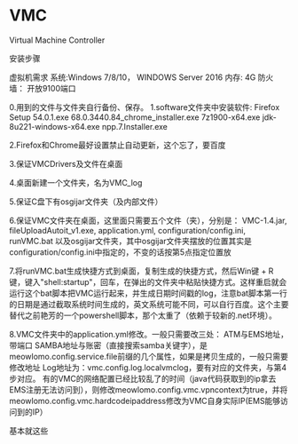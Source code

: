 # VMC
Virtual Machine Controller



安装步骤

虚拟机需求
系统:Windows 7/8/10， WINDOWS Server 2016
内存: 4G
防火墙： 开放9100端口

0.用到的文件与文件夹自行备份、保存。
1.software文件夹中安装软件:
Firefox Setup 54.0.1.exe
68.0.3440.84_chrome_installer.exe
7z1900-x64.exe
jdk-8u221-windows-x64.exe
npp.7.Installer.exe

2.Firefox和Chrome最好设置禁止自动更新，这个忘了，要百度

3.保证VMCDrivers及文件在桌面

4.桌面新建一个文件夹，名为VMC_log

5.保证C盘下有osgijar文件夹（及内部文件）

6.保证VMC文件夹在桌面，这里面只需要五个文件（夹），分别是：
VMC-1.4.jar, fileUploadAutoit_v1.exe, application.yml, configuration/config.ini, runVMC.bat
以及osgijar文件夹，其中osgijar文件夹摆放的位置其实是configuration/config.ini中指定的，不变的话按第5点指定位置放

7.将runVMC.bat生成快捷方式到桌面，复制生成的快捷方式，然后Win键 + R键，键入"shell:startup"，回车，在弹出的文件夹中粘贴快捷方式。这样重启就会运行这个bat脚本把VMC运行起来，并生成日期时间戳的log，注意bat脚本第一行的日期是通过截取系统时间生成的，英文系统可能不同，可以自行百度。这个主要替代之前艳芳的一个powershell脚本，那个太重了（依赖于较新的.net环境）。

8.VMC文件夹中的application.yml修改。一般只需要改三处：
ATM与EMS地址，带端口
SAMBA地址与账密（直接搜索samba关键字），是meowlomo.config.service.file前缀的几个属性，如果是拷贝生成的，一般只需要修改地址
Log地址为：vmc.config.log.localvmclog，要有对应的文件夹，与第4步对应。
有的VMC的网络配置已经比较乱了的时间（java代码获取到的ip拿去EMS注册无法访问到），则修改meowlomo.config.vmc.vpncontext为true，并将meowlomo.config.vmc.hardcodeipaddress修改为VMC自身实际IP(EMS能够访问到的IP）

基本就这些
